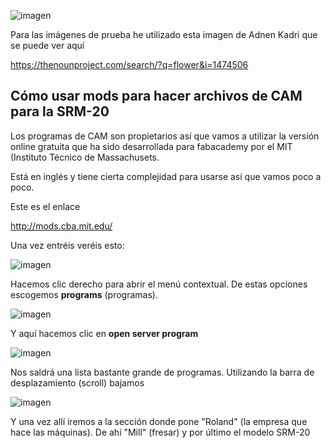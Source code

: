
![imagen](https://user-images.githubusercontent.com/60569015/113725477-a4bcfb80-96f3-11eb-994b-590a91b77cc9.png)


Para las imágenes de prueba he utilizado esta imagen de Adnen Kadri que se puede ver aquí 

https://thenounproject.com/search/?q=flower&i=1474506

## Cómo usar mods para hacer archivos de CAM para la SRM-20 

Los programas de CAM son propietarios así que vamos a utilizar la versión online gratuita que ha sido desarrollada para fabacademy por el MIT (Instituto Técnico de Massachusets. 

Está en inglés y tiene cierta complejidad para usarse así que vamos poco a poco. 

Este es el enlace

http://mods.cba.mit.edu/

Una vez entréis veréis esto: 

![imagen](https://user-images.githubusercontent.com/60569015/114038956-9b15ce00-9882-11eb-9ee2-abc9d37fc3d3.png)


Hacemos clic derecho para abrir el menú contextual. De estas opciones escogemos **programs** (programas). 

![imagen](https://user-images.githubusercontent.com/60569015/114039083-bb458d00-9882-11eb-9ec0-470f188cafa8.png)

Y aquí hacemos clic en **open server program** 

![imagen](https://user-images.githubusercontent.com/60569015/114039180-d0222080-9882-11eb-8bf8-b88472e4a9e0.png)

Nos saldrá una lista bastante grande de programas. Utilizando la barra de desplazamiento (scroll) bajamos

![imagen](https://user-images.githubusercontent.com/60569015/114039290-ea5bfe80-9882-11eb-91de-d8bca3431217.png)

Y una vez allí iremos a la sección donde pone "Roland" (la empresa que hace las máquinas). De ahí "Mill" (fresar) y por último el modelo SRM-20
